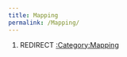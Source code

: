 ```yaml
---
title: Mapping
permalink: /Mapping/
---
```


1.  REDIRECT [:Category:Mapping](/:Category:Mapping "wikilink")
